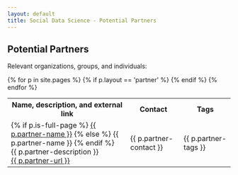 ```yaml
---
layout: default
title: Social Data Science - Potential Partners
---
```

Potential Partners
--------------------------------

Relevant organizations, groups, and individuals:

<table>
  <tr>
    <th>Name, description, and external link</th>
    <th>Contact</th>    
    <th>Tags</th>        
  </tr>
  {% for p in site.pages %}
    {% if p.layout == 'partner' %}
      <tr>
        <td class="partner-name">
          {% if p.is-full-page %}
            <a class="partner-name" href="{{ p.url }}">{{ p.partner-name }}</a>
          {% else %}
            <span class="partner-name">{{ p.partner-name }}</span>
          {% endif %}
          <br />
          {{ p.partner-description }}<br />
          <a href="{{ p.partner-url }}">{{ p.partner-url }}</a>
        </td>
        <td class="partner-contact">{{ p.partner-contact }}</td>              
        <td class="partner-tags">{{ p.partner-tags }}</td>
      </tr>
    {% endif %}
  {% endfor %}
</table>
